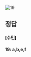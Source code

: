 ![19](https://user-images.githubusercontent.com/69576676/132937653-8c67892a-ccb9-4e5c-a13a-17ae27b158dc.JPG)

정답
----
#### [수민]
#### 19: a,b,e,f

